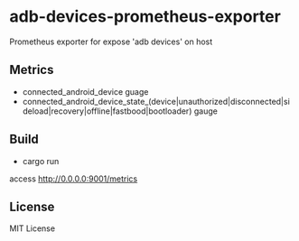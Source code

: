 # adb-devices-prometheus-exporter

Prometheus exporter for expose 'adb devices' on host

## Metrics
* connected_android_device guage
* connected_android_device_state_(device|unauthorized|disconnected|sideload|recovery|offline|fastbood|bootloader) gauge

## Build

* cargo run

access http://0.0.0.0:9001/metrics

## License
MIT License